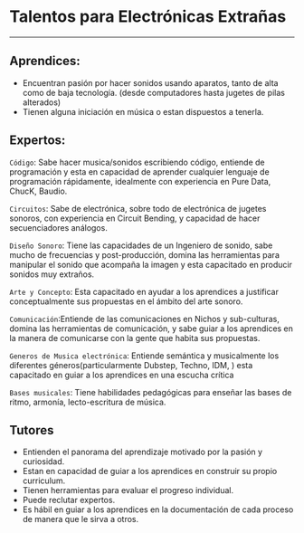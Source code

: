 

 
# Talentos para Electrónicas Extrañas
----

## Aprendices:
- Encuentran pasión  por hacer sonidos usando aparatos, tanto de alta como de baja tecnología. (desde computadores hasta jugetes de pilas alterados)
- Tienen alguna iniciación en música o estan dispuestos a tenerla.


## Expertos:
`Código`: Sabe hacer musica/sonidos escribiendo código, entiende de programación y esta en capacidad de aprender cualquier lenguaje de programación rápidamente, idealmente con experiencia en Pure Data, ChucK,  Baudio.
     
`Circuitos`: Sabe de electrónica, sobre todo de electrónica de jugetes sonoros, con experiencia en Circuit Bending, y capacidad de hacer secuenciadores análogos.
     
`Diseño Sonoro`: Tiene las capacidades de un Ingeniero de sonido, sabe mucho de frecuencias y post-producción, domina las herramientas para manipular el sonido que acompaña la imagen y esta capacitado en producir sonidos muy extraños.
     
`Arte y Concepto`: Esta capacitado en ayudar a los aprendices a justificar conceptualmente sus propuestas en el ámbito del arte sonoro.
     
`Comunicación`:Entiende de las comunicaciones en Nichos y sub-culturas, domina las herramientas de comunicación, y sabe guiar a los aprendices en la manera de comunicarse con la gente que habita sus propuestas.
     
`Generos de Musica electrónica`: Entiende semántica y musicalmente los diferentes géneros(particularmente Dubstep, Techno, IDM, ) esta capacitado en guiar a los aprendices en una escucha crítica
     
`Bases musicales`: Tiene habilidades pedagógicas para enseñar las bases de ritmo, armonía, lecto-escritura de música.
     
## Tutores
- Entienden el panorama del aprendizaje motivado por la pasión y curiosidad.
- Estan en capacidad de guiar a los aprendices en construir su propio curriculum.
- Tienen herramientas para evaluar el progreso individual.
- Puede reclutar expertos.
- Es hábil en guiar a los aprendices en la documentación de cada proceso de manera que le sirva a otros.
     
        

